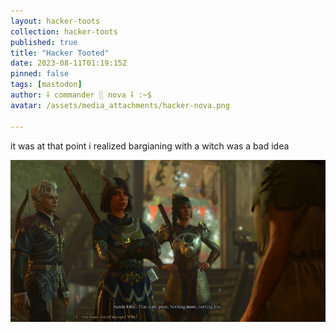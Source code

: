 ```yaml
---
layout: hacker-toots
collection: hacker-toots
published: true
title: "Hacker Tooted"
date: 2023-08-11T01:19:15Z
pinned: false
tags: [mastodon]
author: ⸸ commander ░ nova ⸸ :~$
avatar: /assets/media_attachments/hacker-nova.png

---
```


<p>it was at that point i realized bargianing with a witch was a bad idea</p>

![media](/assets/media_attachments/files/110/868/348/918/785/715/original/43e06cd9773b0917.png)
